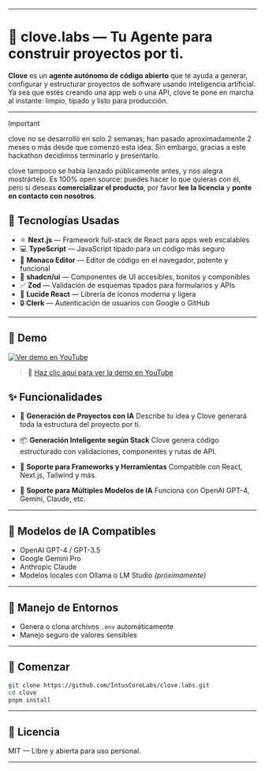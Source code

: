 
---

# 🌿 clove.labs — Tu Agente para construir proyectos por ti.

**Clove** es un **agente autónomo de código abierto** que te ayuda a generar, configurar y estructurar proyectos de software usando inteligencia artificial. Ya sea que estés creando una app web o una API, clove te pone en marcha al instante: limpio, tipado y listo para producción.

---

> [!IMPORTANT]
> clove no se desarrolló en solo 2 semanas; han pasado aproximadamente 2 meses o más desde que comenzó esta idea. Sin embargo, gracias a este hackathon decidimos terminarlo y presentarlo.
>
> clove tampoco se había lanzado públicamente antes, y nos alegra mostrártelo. Es 100% open source: puedes hacer lo que quieras con él, pero si deseas **comercializar el producto**, por favor **lee la licencia** y **ponte en contacto con nosotros**.

## 🧪 Tecnologías Usadas

* ⚛️ **Next.js** — Framework full-stack de React para apps web escalables
* 💻 **TypeScript** — JavaScript tipado para un código más seguro
* 🧩 **Monaco Editor** — Editor de código en el navegador, potente y funcional
* 🎨 **shadcn/ui** — Componentes de UI accesibles, bonitos y componibles
* ✅ **Zod** — Validación de esquemas tipados para formularios y APIs
* 🔗 **Lucide React** — Librería de íconos moderna y ligera
* 🔒 **Clerk** — Autenticación de usuarios con Google o GitHub

---

## 🎥 Demo

[![Ver demo en YouTube](https://img.youtube.com/vi/Pw4wzIJXXhk/0.jpg)](https://youtu.be/Pw4wzIJXXhk)

> 🔗 [Haz clic aquí para ver la demo en YouTube](https://youtu.be/Pw4wzIJXXhk)


## ✨ Funcionalidades

* 🧠 **Generación de Proyectos con IA**
  Describe tu idea y Clove generará toda la estructura del proyecto por ti.

* 📦 **Generación Inteligente según Stack**
  Clove genera código estructurado con validaciones, componentes y rutas de API.

* 🧱 **Soporte para Frameworks y Herramientas**
  Compatible con React, Next.js, Tailwind y más.

* 🤖 **Soporte para Múltiples Modelos de IA**
  Funciona con OpenAI GPT-4, Gemini, Claude, etc.

---

## 🧠 Modelos de IA Compatibles

* OpenAI GPT-4 / GPT-3.5
* Google Gemini Pro
* Anthropic Claude
* Modelos locales con Ollama o LM Studio *(próximamente)*

---

## 🔐 Manejo de Entornos

* Genera o clona archivos `.env` automáticamente
* Manejo seguro de valores sensibles

---

## 🚀 Comenzar

```bash
git clone https://github.com/IntusCoreLabs/clove.labs.git
cd clove
pnpm install
```

---

## 📄 Licencia

MIT — Libre y abierta para uso personal.

---

